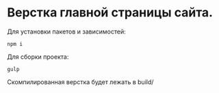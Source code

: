 # Верстка главной страницы сайта.

Для установки пакетов и зависимостей:

```
npm i
```

Для сборки проекта: 

```
gulp
```
Скомпилированная верстка будет лежать в build/
